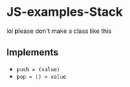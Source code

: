 # JS-examples-Stack

lol please don't make a class like this

## Implements
* `push = (value)`
* `pop = () > value`